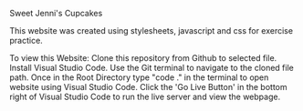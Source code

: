 Sweet Jenni's Cupcakes

This website was created using stylesheets, javascript and css for exercise practice.

To view this Website: Clone this repository from Github to selected file. Install Visual Studio Code. Use the Git terminal to navigate to the cloned file path. Once in the Root Directory type "code ." in the terminal to open website using Visual Studio Code. Click the 'Go Live Button' in the bottom right of Visual Studio Code to run the live server and view the webpage.